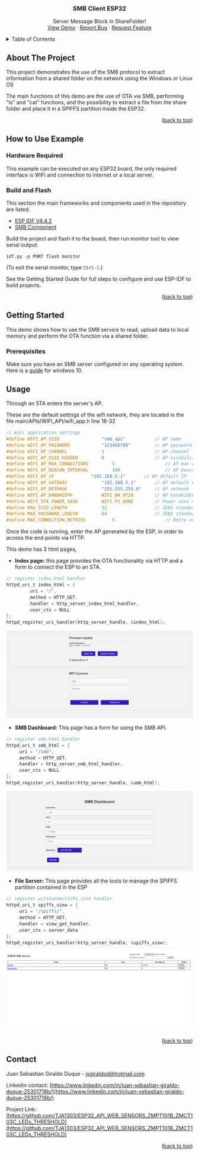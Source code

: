 <!-- Improved compatibility of back to top link: See: https://github.com/othneildrew/Best-README-Template/pull/73 -->
<a name="readme-top"></a>
<!--
*** Thanks for checking out the Best-README-Template. If you have a suggestion
*** that would make this better, please fork the repo and create a pull request
*** or simply open an issue with the tag "enhancement".
*** Don't forget to give the project a star!
*** Thanks again! Now go create something AMAZING! :D
-->



<!-- PROJECT SHIELDS -->
<!--
*** I'm using markdown "reference style" links for readability.
*** Reference links are enclosed in brackets [ ] instead of parentheses ( ).
*** See the bottom of this document for the declaration of the reference variables
*** for contributors-url, forks-url, etc. This is an optional, concise syntax you may use.
*** https://www.markdownguide.org/basic-syntax/#reference-style-links
-->


<!-- PROJECT LOGO -->
<br />
<div align="center">
  <h3 align="center">SMB Client ESP32</h3>

  <p align="center">
    Server Message Block in ShareFolder!
    <br />
    <a href="https://www.screencast.com/t/HZxKga6CW">View Demo</a>
    ·
    <a href="https://github.com/TJA1303/ESP32_API_WEB_SENSORS_ZMPT101B_ZMCT103C_LEDs_THRESHOLD/issues">Report Bug</a>
    ·
    <a href="https://github.com/TJA1303/ESP32_API_WEB_SENSORS_ZMPT101B_ZMCT103C_LEDs_THRESHOLD/issues">Request Feature</a>
  </p>
</div>



<!-- TABLE OF CONTENTS -->
<details>
  <summary>Table of Contents</summary>
  <ol>
    <li>
      <a href="#about-the-project">About The Project</a>
      <ul>
        <li><a href="#built-with">Built With</a></li>
      </ul>
    </li>
    <li>
      <a href="#getting-started">Getting Started</a>
      <ul>
        <li><a href="#prerequisites">Prerequisites</a></li>
        <li><a href="#installation">Installation</a></li>
      </ul>
    </li>
    <li><a href="#usage">Usage</a></li>
    <li><a href="#roadmap">Roadmap</a></li>
    <li><a href="#contributing">Contributing</a></li>
    <li><a href="#contact">Contact</a></li>
  </ol>
</details>



<!-- ABOUT THE PROJECT -->
## About The Project

This project demonstrates the use of the SMB protocol to extract information from a shared folder on the network using the Windows or Linux OS

The main functions of this demo are the use of OTA via SMB, performing "ls" and "cat" functions, and the possibility to extract a file from the share folder and place it in a SPIFFS partition inside the ESP32.

<p align="right">(<a href="#readme-top">back to top</a>)</p>

## How to Use Example

### Hardware Required

This example can be executed on any ESP32 board, the only required interface is WiFi and connection to internet or a local server.

### Build and Flash


This section the main frameworks and components used in the repository are listed.

* [ESP IDF V4.4.2](https://github.com/espressif/esp-idf)
* [SMB Component](https://github.com/nopnop2002/esp-idf-smb-client)

Build the project and flash it to the board, then run monitor tool to view serial output:

```
idf.py -p PORT flash monitor
```

(To exit the serial monitor, type ``Ctrl-]``.)

See the Getting Started Guide for full steps to configure and use ESP-IDF to build projects.

<p align="right">(<a href="#readme-top">back to top</a>)</p>



<!-- GETTING STARTED -->
## Getting Started

This demo shows how to use the SMB service to read, upload data to local memory and perform the OTA function via a shared folder.

### Prerequisites

Make sure you have an SMB server configured on any operating system.
Here is a [guide](https://support.microsoft.com/en-us/windows/file-sharing-over-a-network-in-windows-b58704b2-f53a-4b82-7bc1-80f9994725bf) for windwos 10.

<!-- USAGE EXAMPLES -->
## Usage

Through an STA enters the server's AP.

These are the default settings of the wifi network, they are located in the file main/APIs/WIFI_API/wifi_app.h line 18-32
```c
// WiFi application settings
#define WIFI_AP_SSID				"smb_api"			// AP name
#define WIFI_AP_PASSWORD			"123456789"			// AP password
#define WIFI_AP_CHANNEL				1					// AP channel
#define WIFI_AP_SSID_HIDDEN			0					// AP visibility
#define WIFI_AP_MAX_CONNECTIONS			5					// AP max clients
#define WIFI_AP_BEACON_INTERVAL			100					// AP beacon: 100 milliseconds recommended
#define WIFI_AP_IP				"192.168.5.1"		// AP default IP
#define WIFI_AP_GATEWAY				"192.168.5.1"		// AP default Gateway (should be the same as the IP)
#define WIFI_AP_NETMASK				"255.255.255.0"		// AP netmask
#define WIFI_AP_BANDWIDTH			WIFI_BW_HT20		// AP bandwidth 20 MHz (40 MHz is the other option)
#define WIFI_STA_POWER_SAVE			WIFI_PS_NONE		// Power save not used
#define MAX_SSID_LENGTH				32					// IEEE standard maximum
#define MAX_PASSWORD_LENGTH			64					// IEEE standard maximum
#define MAX_CONNECTION_RETRIES			5					// Retry number on disconnect

```

Once the code is running, enter the AP generated by the ESP, in order to access the end points via HTTP.

This demo has 3 html pages,

* **Index page:** this page provides the OTA functionality via HTTP and a form to connect the ESP to an STA.

```c
// register index.html handler
httpd_uri_t index_html = {
		.uri = "/",
		.method = HTTP_GET,
		.handler = http_server_index_html_handler,
		.user_ctx = NULL
};
httpd_register_uri_handler(http_server_handle, &index_html);
```

![index](/doc/img/index.png)

* **SMB Dashboard:** This page has a form for using the SMB API.

```c
// register smb.html handler
httpd_uri_t smb_html = {
    .uri = "/smb",
    .method = HTTP_GET,
    .handler = http_server_smb_html_handler,
    .user_ctx = NULL
};
httpd_register_uri_handler(http_server_handle, &smb_html);
```

![smb](/doc/img/smb.png)

* **File Server:** This page provides all the tools to manage the SPIFFS partition contained in the ESP

```c
// register wifiConnectInfo.json handler
httpd_uri_t spiffs_view = {
    .uri = "/spiffs/",
    .method = HTTP_GET,
    .handler = view_get_handler,
    .user_ctx = server_data
};
httpd_register_uri_handler(http_server_handle, &spiffs_view);
```

![spiffs](/doc/img/spiffs.png)

<p align="right">(<a href="#readme-top">back to top</a>)</p>


<!-- CONTACT -->
## Contact

Juan Sebastian Giraldo Duque - jsgiraldod@hotmail.com

Linkedin contact: [https://www.linkedin.com/in/juan-sebastian-giraldo-duque-25301718b/](https://www.linkedin.com/in/juan-sebastian-giraldo-duque-25301718b/)

Project Link: [https://github.com/TJA1303/ESP32_API_WEB_SENSORS_ZMPT101B_ZMCT103C_LEDs_THRESHOLD](https://github.com/TJA1303/ESP32_API_WEB_SENSORS_ZMPT101B_ZMCT103C_LEDs_THRESHOLD)

<p align="right">(<a href="#readme-top">back to top</a>)</p>


<!-- MARKDOWN LINKS & IMAGES -->
<!-- https://www.markdownguide.org/basic-syntax/#reference-style-links -->
[contributors-shield]: https://img.shields.io/github/contributors/othneildrew/Best-README-Template.svg?style=for-the-badge
[contributors-url]: https://github.com/othneildrew/Best-README-Template/graphs/contributors
[forks-shield]: https://img.shields.io/github/forks/othneildrew/Best-README-Template.svg?style=for-the-badge
[forks-url]: https://github.com/othneildrew/Best-README-Template/network/members
[stars-shield]: https://img.shields.io/github/stars/othneildrew/Best-README-Template.svg?style=for-the-badge
[stars-url]: https://github.com/othneildrew/Best-README-Template/stargazers
[issues-shield]: https://img.shields.io/github/issues/othneildrew/Best-README-Template.svg?style=for-the-badge
[issues-url]: https://github.com/othneildrew/Best-README-Template/issues
[license-shield]: https://img.shields.io/github/license/othneildrew/Best-README-Template.svg?style=for-the-badge
[license-url]: https://github.com/othneildrew/Best-README-Template/blob/master/LICENSE.txt
[linkedin-shield]: https://img.shields.io/badge/-LinkedIn-black.svg?style=for-the-badge&logo=linkedin&colorB=555
[linkedin-url]: https://linkedin.com/in/othneildrew
[product-screenshot]: images/screenshot.png
[Next.js]: https://img.shields.io/badge/next.js-000000?style=for-the-badge&logo=nextdotjs&logoColor=white
[Next-url]: https://nextjs.org/
[React.js]: https://img.shields.io/badge/React-20232A?style=for-the-badge&logo=react&logoColor=61DAFB
[React-url]: https://reactjs.org/
[Vue.js]: https://img.shields.io/badge/Vue.js-35495E?style=for-the-badge&logo=vuedotjs&logoColor=4FC08D
[Vue-url]: https://vuejs.org/
[Angular.io]: https://img.shields.io/badge/Angular-DD0031?style=for-the-badge&logo=angular&logoColor=white
[Angular-url]: https://angular.io/
[Svelte.dev]: https://img.shields.io/badge/Svelte-4A4A55?style=for-the-badge&logo=svelte&logoColor=FF3E00
[Svelte-url]: https://svelte.dev/
[Laravel.com]: https://img.shields.io/badge/Laravel-FF2D20?style=for-the-badge&logo=laravel&logoColor=white
[Laravel-url]: https://laravel.com
[Bootstrap.com]: https://img.shields.io/badge/Bootstrap-563D7C?style=for-the-badge&logo=bootstrap&logoColor=white
[Bootstrap-url]: https://getbootstrap.com
[JQuery.com]: https://img.shields.io/badge/jQuery-0769AD?style=for-the-badge&logo=jquery&logoColor=white
[JQuery-url]: https://jquery.com 
